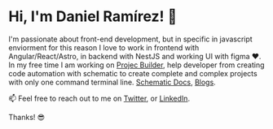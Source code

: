 # Hi, I'm Daniel Ramírez! 🚀

I'm passionate about front-end development, but in specific in javascript enviorment for this reason I love to work in frontend with Angular/React/Astro, in backend with NestJS and working UI with figma ♥️. In my free time I am working on [Projec Builder](https://pbuilder.dev/), help developer from creating code automation with schematic to create complete and complex projects with only one command terminal line. [Schematic Docs](https://schematics.pbuilder.dev), [Blogs](https://medium.com/@hyperxq).


📫 Feel free to reach out to me on [Twitter](https://twitter.com/DanielB05817361), or [LinkedIn](https://www.linkedin.com/in/daniel-ram%C3%ADrez-79351ab9/).

Thanks! 😎
